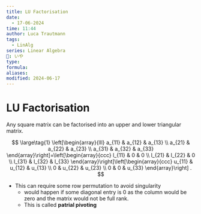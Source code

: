 ```yaml
---
title: LU Factorisation
date:
  - 17-06-2024
time: 11:44
author: Luca Trautmann
tags:
  - LinAlg
series: Linear Algebra
🍙: いや
type: 
formula: 
aliases: 
modified: 2024-06-17
---
```

# LU Factorisation
Any square matrix can be factorised into an upper and lower triangular matrix. 

$$ \large\tag{1}
\left[\begin{array}{lll}
a_{11} & a_{12} & a_{13} \\
a_{21} & a_{22} & a_{23} \\
a_{31} & a_{32} & a_{33}
\end{array}\right]=\left[\begin{array}{ccc}
l_{11} & 0 & 0 \\
l_{21} & l_{22} & 0 \\
l_{31} & l_{32} & l_{33}
\end{array}\right]\left[\begin{array}{ccc}
u_{11} & u_{12} & u_{13} \\
0 & u_{22} & u_{23} \\
0 & 0 & u_{33}
\end{array}\right] .
$$

- This can require some row permutation to avoid singularity
	- would happen if some diagonal entry is 0 as the column would be zero and the matrix would not be full rank. 
	- This is called **patrial pivoting**

